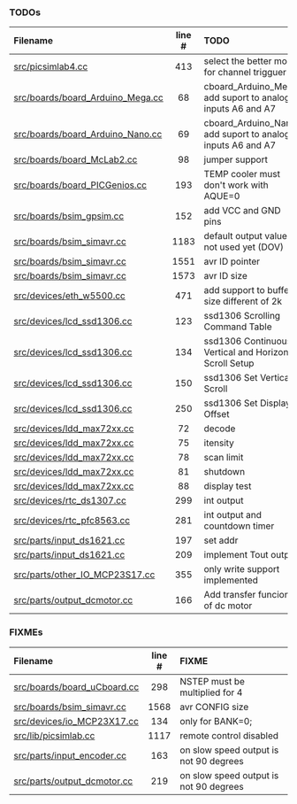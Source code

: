 ### TODOs
| Filename | line # | TODO |
|:------|:------:|:------|
| [src/picsimlab4.cc](src/picsimlab4.cc#L413) | 413 | select the better mode for channel trigguer |
| [src/boards/board_Arduino_Mega.cc](src/boards/board_Arduino_Mega.cc#L68) | 68 | cboard_Arduino_Mega: add suport to analog inputs A6 and A7 |
| [src/boards/board_Arduino_Nano.cc](src/boards/board_Arduino_Nano.cc#L69) | 69 | cboard_Arduino_Nano: add suport to analog inputs A6 and A7 |
| [src/boards/board_McLab2.cc](src/boards/board_McLab2.cc#L98) | 98 | jumper support |
| [src/boards/board_PICGenios.cc](src/boards/board_PICGenios.cc#L193) | 193 | TEMP cooler must don't work with AQUE=0 |
| [src/boards/bsim_gpsim.cc](src/boards/bsim_gpsim.cc#L152) | 152 | add VCC and GND pins |
| [src/boards/bsim_simavr.cc](src/boards/bsim_simavr.cc#L1183) | 1183 | default output value is not used yet (DOV) |
| [src/boards/bsim_simavr.cc](src/boards/bsim_simavr.cc#L1551) | 1551 | avr ID pointer |
| [src/boards/bsim_simavr.cc](src/boards/bsim_simavr.cc#L1573) | 1573 | avr ID size |
| [src/devices/eth_w5500.cc](src/devices/eth_w5500.cc#L471) | 471 | add support to buffer size different of 2k |
| [src/devices/lcd_ssd1306.cc](src/devices/lcd_ssd1306.cc#L123) | 123 | ssd1306 Scrolling Command Table |
| [src/devices/lcd_ssd1306.cc](src/devices/lcd_ssd1306.cc#L134) | 134 | ssd1306 Continuous Vertical and Horizontal Scroll Setup |
| [src/devices/lcd_ssd1306.cc](src/devices/lcd_ssd1306.cc#L150) | 150 | ssd1306 Set Vertical Scroll |
| [src/devices/lcd_ssd1306.cc](src/devices/lcd_ssd1306.cc#L250) | 250 | ssd1306 Set Display Offset |
| [src/devices/ldd_max72xx.cc](src/devices/ldd_max72xx.cc#L72) | 72 | decode |
| [src/devices/ldd_max72xx.cc](src/devices/ldd_max72xx.cc#L75) | 75 | itensity |
| [src/devices/ldd_max72xx.cc](src/devices/ldd_max72xx.cc#L78) | 78 | scan limit |
| [src/devices/ldd_max72xx.cc](src/devices/ldd_max72xx.cc#L81) | 81 | shutdown |
| [src/devices/ldd_max72xx.cc](src/devices/ldd_max72xx.cc#L88) | 88 | display test |
| [src/devices/rtc_ds1307.cc](src/devices/rtc_ds1307.cc#L299) | 299 | int output |
| [src/devices/rtc_pfc8563.cc](src/devices/rtc_pfc8563.cc#L281) | 281 | int output and countdown timer |
| [src/parts/input_ds1621.cc](src/parts/input_ds1621.cc#L197) | 197 | set addr |
| [src/parts/input_ds1621.cc](src/parts/input_ds1621.cc#L209) | 209 | implement Tout output |
| [src/parts/other_IO_MCP23S17.cc](src/parts/other_IO_MCP23S17.cc#L355) | 355 | only write support implemented |
| [src/parts/output_dcmotor.cc](src/parts/output_dcmotor.cc#L166) | 166 | Add transfer funcion of dc motor |

### FIXMEs
| Filename | line # | FIXME |
|:------|:------:|:------|
| [src/boards/board_uCboard.cc](src/boards/board_uCboard.cc#L298) | 298 | NSTEP must be multiplied for 4 |
| [src/boards/bsim_simavr.cc](src/boards/bsim_simavr.cc#L1568) | 1568 | avr CONFIG size |
| [src/devices/io_MCP23X17.cc](src/devices/io_MCP23X17.cc#L134) | 134 | only for BANK=0; |
| [src/lib/picsimlab.cc](src/lib/picsimlab.cc#L1117) | 1117 | remote control disabled |
| [src/parts/input_encoder.cc](src/parts/input_encoder.cc#L163) | 163 | on slow speed output is not 90 degrees |
| [src/parts/output_dcmotor.cc](src/parts/output_dcmotor.cc#L219) | 219 | on slow speed output is not 90 degrees |
